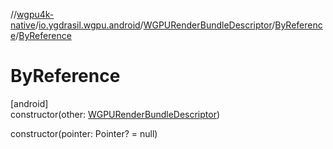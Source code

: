 //[wgpu4k-native](../../../../index.md)/[io.ygdrasil.wgpu.android](../../index.md)/[WGPURenderBundleDescriptor](../index.md)/[ByReference](index.md)/[ByReference](-by-reference.md)

# ByReference

[android]\
constructor(other: [WGPURenderBundleDescriptor](../index.md))

constructor(pointer: Pointer? = null)
